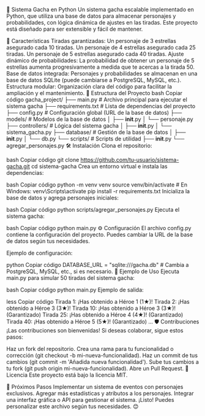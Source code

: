 🎲 Sistema Gacha en Python
Un sistema gacha escalable implementado en Python, que utiliza una base de datos para almacenar personajes y probabilidades, con lógica dinámica de ajustes en las tiradas. Este proyecto está diseñado para ser extensible y fácil de mantener.

🚀 Características
Tiradas garantizadas:
Un personaje de 3 estrellas asegurado cada 10 tiradas.
Un personaje de 4 estrellas asegurado cada 25 tiradas.
Un personaje de 5 estrellas asegurado cada 40 tiradas.
Ajuste dinámico de probabilidades:
La probabilidad de obtener un personaje de 5 estrellas aumenta progresivamente a medida que te acercas a la tirada 50.
Base de datos integrada:
Personajes y probabilidades se almacenan en una base de datos SQLite (puede cambiarse a PostgreSQL, MySQL, etc.).
Estructura modular:
Organización clara del código para facilitar la ampliación y el mantenimiento.
📂 Estructura del Proyecto
bash
Copiar código
gacha_project/
├── main.py             # Archivo principal para ejecutar el sistema gacha
├── requirements.txt    # Lista de dependencias del proyecto
├── config.py           # Configuración global (URL de la base de datos)
├── models/             # Modelos de la base de datos
│   ├── __init__.py
│   └── personaje.py
├── controllers/        # Lógica del sistema gacha
│   ├── __init__.py
│   └── sistema_gacha.py
├── database/           # Gestión de la base de datos
│   ├── __init__.py
│   └── db.py
└── scripts/            # Scripts de utilidad
    ├── __init__.py
    └── agregar_personajes.py
🛠️ Instalación
Clona el repositorio:

bash
Copiar código
git clone https://github.com/tu-usuario/sistema-gacha.git
cd sistema-gacha
Crea un entorno virtual e instala las dependencias:

bash
Copiar código
python -m venv venv
source venv/bin/activate   # En Windows: venv\Scripts\activate
pip install -r requirements.txt
Inicializa la base de datos y agrega personajes iniciales:

bash
Copiar código
python scripts/agregar_personajes.py
Ejecuta el sistema gacha:

bash
Copiar código
python main.py
⚙️ Configuración
El archivo config.py contiene la configuración del proyecto. Puedes cambiar la URL de la base de datos según tus necesidades.

Ejemplo de configuración:

python
Copiar código
DATABASE_URL = "sqlite:///gacha.db"  # Cambia a PostgreSQL, MySQL, etc., si es necesario.
🧪 Ejemplo de Uso
Ejecuta main.py para simular 50 tiradas del sistema gacha:

bash
Copiar código
python main.py
Ejemplo de salida:

less
Copiar código
Tirada 1: ¡Has obtenido a Héroe 1 (1★)!
Tirada 2: ¡Has obtenido a Héroe 3 (3★)!
Tirada 10: ¡Has obtenido a Héroe 3 (3★)! (Garantizado)
Tirada 25: ¡Has obtenido a Héroe 4 (4★)! (Garantizado)
Tirada 40: ¡Has obtenido a Héroe 5 (5★)! (Garantizado)
...
🛡️ Contribuciones
¡Las contribuciones son bienvenidas! Si deseas colaborar, sigue estos pasos:

Haz un fork del repositorio.
Crea una rama para tu funcionalidad o corrección (git checkout -b mi-nueva-funcionalidad).
Haz un commit de tus cambios (git commit -m 'Añadida nueva funcionalidad').
Sube tus cambios a tu fork (git push origin mi-nueva-funcionalidad).
Abre un Pull Request.
📜 Licencia
Este proyecto está bajo la licencia MIT.

🌟 Próximos Pasos
Implementar un sistema de eventos con personajes exclusivos.
Agregar más estadísticas y atributos a los personajes.
Integrar una interfaz gráfica o API para gestionar el sistema.
¡Listo! Puedes personalizar este archivo según tus necesidades. 😊